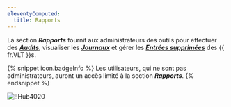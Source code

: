 ```yaml
---
eleventyComputed:
  title: Rapports
---
```

La section ***Rapports*** fournit aux administrateurs des outils pour effectuer des [***Audits***](/fr/hub/web-interface/hub-overview/reports/audit/), visualiser les [***Journaux***](/fr/hub/web-interface/hub-overview/reports/logs/) et gérer les [***Entrées supprimées***](/fr/hub/web-interface/hub-overview/reports/history/) des {{ fr.VLT }}s.  

{% snippet icon.badgeInfo %} 
Les utilisateurs, qui ne sont pas administrateurs, auront un accès limité à la section ***Rapports***. 
{% endsnippet %}
 
![!!Hub4020](https://webdevolutions.azureedge.net/docs/fr/hub/Hub4020.png) 
